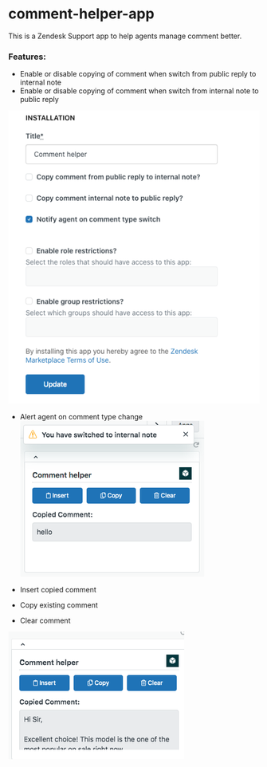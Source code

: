 # comment-helper-app

This is a Zendesk Support app to help agents manage comment better.

### Features:

* Enable or disable copying of comment when switch from public reply to internal note
* Enable or disable copying of comment when switch from internal note to public reply

![Image of settings](https://github.com/wteoh85/comment-helper-app/blob/master/screenshots/settings.png)

* Alert agent on comment type change
![Image of alert](https://github.com/wteoh85/comment-helper-app/blob/master/screenshots/alert.png)

* Insert copied comment
* Copy existing comment
* Clear comment

![Image of app](https://github.com/wteoh85/comment-helper-app/blob/master/screenshots/app.png)



